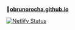 **🚀<a href="https://obrunorocha.github.io/" target="_blank">obrunorocha.github.io</a>**

[![Netlify Status](https://api.netlify.com/api/v1/badges/2df4d620-5625-45a7-96c8-99cd43db1096/deploy-status)](https://app.netlify.com/sites/obrunorocha/deploys)
